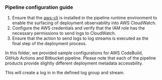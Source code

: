 ### Pipeline configuration guide

1. Ensure that the [aws-cli](https://github.com/aws/aws-cli/tree/v2) is installed in the pipeline runtime environment to enable the surfacing of deployment observability into AWS CloudWatch.
2. Configure the AWS credentials and verify that the IAM role has the necessary permissions to send logs to CloudWatch.
3. Ensure that the action to send logs to log streams is executed as the final step of the deployment process.

In this folder, we provided sample configurations for AWS CodeBuild, GitHub Actions and Bitbucket pipeline.
Please note that each of the pipeline products provide slightly different deployment metadata accessbility. 

This will create a log in in the defined log group and stream.